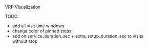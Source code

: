 VRP Visualization

TODO:
- add all visit time windows
- change color of pinned stops
- add on service_duration_sec + extra_setup_duration_sec to visits without stop